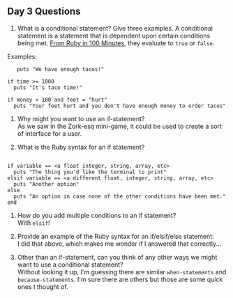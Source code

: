 ## Day 3 Questions

1. What is a conditional statement? Give three examples.
A conditional statement is a statement that is dependent upon certain conditions being met.  [From Ruby in 100 Minutes](http://tutorials.jumpstartlab.com/projects/ruby_in_100_minutes.html#9.-conditionals), they evaluate to `true` or `false`.

Examples:
```if tacos == 7
   puts "We have enough tacos!"

if time >= 1800
  puts "It's taco time!"

if money < 100 and feet = "hurt"
  puts "Your feet hurt and you don't have enough money to order tacos"
  ```


1. Why might you want to use an if-statement?  
As we saw in the Zork-esq mini-game, it could be used to create a sort of interface for a user.

1. What is the Ruby syntax for an if statement?  

```variable = <a float, integer, string, array, etc>

if variable == <a float integer, string, array, etc>
  puts "The thing you'd like the terminal to print"
elsif variable == <a different float, integer, string, array, etc>
  puts "Another option"
else
  puts "An option in case none of the other conditions have been met."
end
```

1. How do you add multiple conditions to an if statement?  
With `elsif`!

1. Provide an example of the Ruby syntax for an if/elsif/else statement:  
I did that above, which makes me wonder if I answered that correctly...

1. Other than an if-statement, can you think of any other ways we might want to use a conditional statement?  
Without looking it up, I'm guessing there are similar `when-statements` and `because-statements`.  I'm sure there are others but those are some quick ones I thought of.
